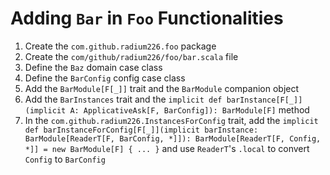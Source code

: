 # Adding `Bar` in `Foo` Functionalities
1. Create the `com.github.radium226.foo` package
2. Create the `com/github/radium226/foo/bar.scala` file
3. Define the `Baz` domain case class
4. Define the `BarConfig` config case class
5. Add the `BarModule[F[_]]` trait and the `BarModule` companion object
6. Add the `BarInstances` trait and the `implicit def barInstance[F[_]](implicit A: ApplicativeAsk[F, BarConfig]): BarModule[F]` method
7. In the `com.github.radium226.InstancesForConfig` trait, add the `implicit def barInstanceForConfig[F[_]](implicit barInstance: BarModule[ReaderT[F, BarConfig, *]]): BarModule[ReaderT[F, Config, *]] = new BarModule[F] { ... }` and use `ReaderT`'s `.local` to convert `Config` to `BarConfig`